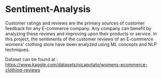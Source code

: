 # Sentiment-Analysis
Customer ratings and reviews are the primary sources of customer feedback for any E-commerce company. Any company can benefit by analyzing these reviews and improving upon their products or service.
In this project, the sentiments of the customer reviews of an E-commerce womens' clothing store have been analyzed using ML concepts and NLP techniques.

Dataset can be found at : https://www.kaggle.com/datasets/nicapotato/womens-ecommerce-clothing-reviews
